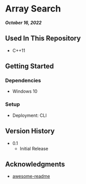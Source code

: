 # Array Search

***October 16, 2022***



## Used In This Repository

- C++11

## Getting Started

### Dependencies

- Windows 10

### Setup

* Deployment: CLI

## Version History

* 0.1
    * Initial Release

## Acknowledgments

* [awesome-readme](https://github.com/matiassingers/awesome-readme)
